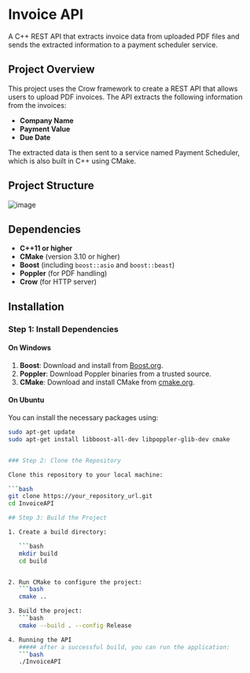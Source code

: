 # Invoice API

A C++ REST API that extracts invoice data from uploaded PDF files and sends the extracted information to a payment scheduler service.

## Project Overview

This project uses the Crow framework to create a REST API that allows users to upload PDF invoices. The API extracts the following information from the invoices:

- **Company Name**
- **Payment Value**
- **Due Date**

The extracted data is then sent to a service named Payment Scheduler, which is also built in C++ using CMake.

## Project Structure

![image](https://github.com/user-attachments/assets/258d7af4-aa0f-4d69-83d4-7bff88554f08)


## Dependencies

- **C++11 or higher**
- **CMake** (version 3.10 or higher)
- **Boost** (including `boost::asio` and `boost::beast`)
- **Poppler** (for PDF handling)
- **Crow** (for HTTP server)

## Installation

### Step 1: Install Dependencies

#### On Windows

1. **Boost**: Download and install from [Boost.org](https://www.boost.org/users/download/).
2. **Poppler**: Download Poppler binaries from a trusted source.
3. **CMake**: Download and install CMake from [cmake.org](https://cmake.org/download/).

#### On Ubuntu

You can install the necessary packages using:

```bash
sudo apt-get update
sudo apt-get install libboost-all-dev libpoppler-glib-dev cmake


### Step 2: Clone the Repository

Clone this repository to your local machine:

```bash
git clone https://your_repository_url.git
cd InvoiceAPI

## Step 3: Build the Project

1. Create a build directory:

   ```bash
   mkdir build
   cd build


2. Run CMake to configure the project:
   ```bash
   cmake ..

3. Build the project:
   ```bash
   cmake --build . --config Release

4. Running the API
   ##### after a successful build, you can run the application:
   ```bash
   ./InvoiceAPI




